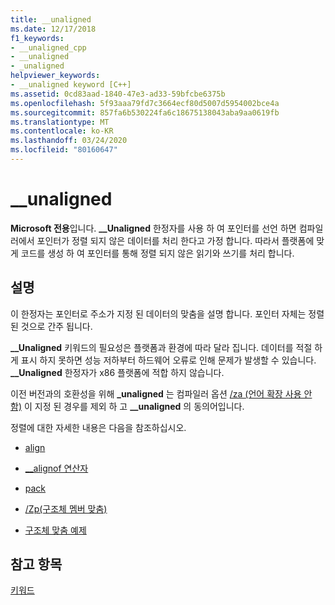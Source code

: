 ```yaml
---
title: __unaligned
ms.date: 12/17/2018
f1_keywords:
- __unaligned_cpp
- __unaligned
- _unaligned
helpviewer_keywords:
- __unaligned keyword [C++]
ms.assetid: 0cd83aad-1840-47e3-ad33-59bfcbe6375b
ms.openlocfilehash: 5f93aaa79fd7c3664ecf80d5007d5954002bce4a
ms.sourcegitcommit: 857fa6b530224fa6c18675138043aba9aa0619fb
ms.translationtype: MT
ms.contentlocale: ko-KR
ms.lasthandoff: 03/24/2020
ms.locfileid: "80160647"
---
```

# <a name="__unaligned"></a>__unaligned

**Microsoft 전용**입니다. **__Unaligned** 한정자를 사용 하 여 포인터를 선언 하면 컴파일러에서 포인터가 정렬 되지 않은 데이터를 처리 한다고 가정 합니다. 따라서 플랫폼에 맞게 코드를 생성 하 여 포인터를 통해 정렬 되지 않은 읽기와 쓰기를 처리 합니다.

## <a name="remarks"></a>설명

이 한정자는 포인터로 주소가 지정 된 데이터의 맞춤을 설명 합니다. 포인터 자체는 정렬 된 것으로 간주 됩니다.

**__Unaligned** 키워드의 필요성은 플랫폼과 환경에 따라 달라 집니다. 데이터를 적절 하 게 표시 하지 못하면 성능 저하부터 하드웨어 오류로 인해 문제가 발생할 수 있습니다. **__Unaligned** 한정자가 x86 플랫폼에 적합 하지 않습니다.

이전 버전과의 호환성을 위해 **_unaligned** 는 컴파일러 옵션 [/za \(언어 확장 사용 안 함)](../build/reference/za-ze-disable-language-extensions.md) 이 지정 된 경우를 제외 하 고 **__unaligned** 의 동의어입니다.

정렬에 대한 자세한 내용은 다음을 참조하십시오.

- [align](../cpp/align-cpp.md)

- [__alignof 연산자](../cpp/alignof-operator.md)

- [pack](../preprocessor/pack.md)

- [/Zp(구조체 멤버 맞춤)](../build/reference/zp-struct-member-alignment.md)

- [구조체 맞춤 예제](../build/x64-software-conventions.md#examples-of-structure-alignment)

## <a name="see-also"></a>참고 항목

[키워드](../cpp/keywords-cpp.md)
